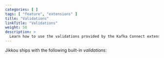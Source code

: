 ```yaml
---
categories: [ ]
tags: [ "feature", "extensions" ]
title: "Validations"
linkTitle: "Validations"
weight: 50
description: >
  Learn how to use the validations provided by the Kafka Connect extension.
---
```


Jikkou ships with the following built-in _validations_:
